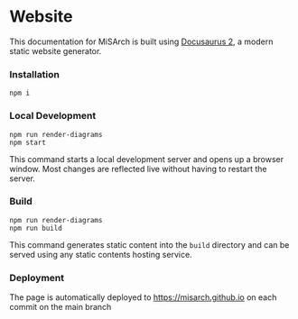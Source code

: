 # Website

This documentation for MiSArch is built using [Docusaurus 2](https://docusaurus.io/), a modern static website generator.

### Installation

```
npm i
```

### Local Development

```
npm run render-diagrams
npm start
```

This command starts a local development server and opens up a browser window. Most changes are reflected live without having to restart the server.

### Build

```
npm run render-diagrams
npm run build
```

This command generates static content into the `build` directory and can be served using any static contents hosting service.

### Deployment

The page is automatically deployed to https://misarch.github.io on each commit on the main branch

